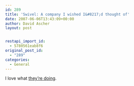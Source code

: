 ```yaml
---
id: 289
title: 'Swivel: A company I wished I&#8217;d thought of'
date: 2007-06-06T13:43:09+00:00
author: David Ascher
layout: post


restapi_import_id:
  - 5780561eab8f6
original_post_id:
  - "289"
categories:
  - General
---
```

I love what [they&#8217;re doing](http://www.swivel.com/).
